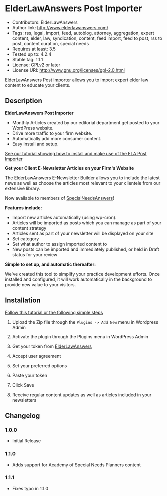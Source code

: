 # ElderLawAnswers Post Importer #

* Contributors: ElderLawAnswers
* Author link: http://www.elderlawanswers.com/
* Tags: rss, legal, import, feed, autoblog, attorney, aggregation, expert content, elder, law, syndication, content, feed import, feed to post, rss to post, content curation, special needs
* Requires at least: 3.5
* Tested up to: 4.2.4
* Stable tag: 1.1.1
* License: GPLv2 or later
* License URI: http://www.gnu.org/licenses/gpl-2.0.html

ElderLawAnswers Post Importer allows you to import expert elder law content to educate your clients.

## Description

**ElderLawAnswers Post Importer**

* Monthly Articles created by our editorial department get posted to your WordPress website.
* Drive more traffic to your firm website.
* Automatically add more consumer content.
* Easy install and setup.

[See our tutorial showing how to install and make use of the ELA Post Importer](https://vimeo.com/133464547) 

**Get your Client E-Newsletter Articles on your Firm's Website**

The ElderLawAnswers E-Newsletter Builder allows you to include the latest news as well as choose the articles most relevant to your clientele from our extensive library.

Now available to members of [SpecialNeedsAnswers](http://specialneedsanswers.com)!

**Features include:**

* Import new articles automatically (using wp-cron).
* Articles will be imported as posts which you can manage as part of your content strategy
* Articles sent as part of your newsletter will be displayed on your site
* Set category
* Set what author to assign imported content to
* New posts can be imported and immediately published, or held in Draft status for your review

**Simple to set up, and automatic thereafter:**

We've created this tool to simplify your practice development efforts. Once installed and configured, it will work automatically in the background to provide new value to your visitors.

## Installation

[Follow this tutorial or the following simple steps](https://vimeo.com/133464547)

1. Upload the Zip file through the ```Plugins -> Add New``` menu in Wordpress Admin

2. Activate the plugin through the Plugins menu in WordPress Admin

3. Get your token from [ElderLawAnswers](attorney.elderlawanswers.com)

4. Accept user agreement

5. Set your preferred options

6. Paste your token

7. Click Save

8. Receive regular content updates as well as articles included in your newsletters

## Changelog

### 1.0.0
* Initial Release

### 1.1.0
* Adds support for Academy of Special Needs Planners content

### 1.1.1
* Fixes typo in 1.1.0
